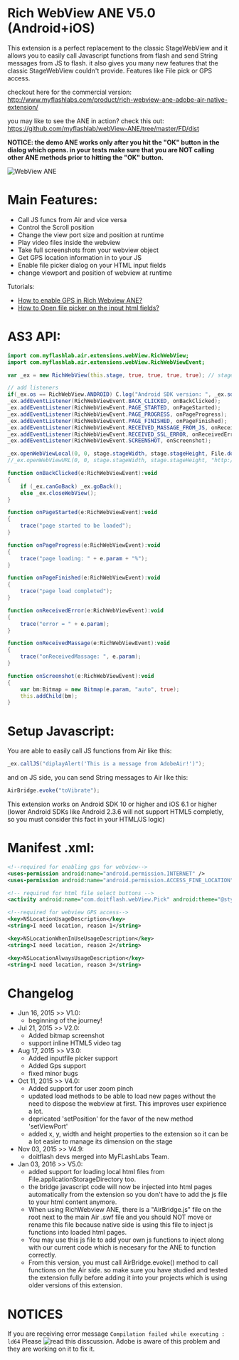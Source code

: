 # Rich WebView ANE V5.0 (Android+iOS)
This extension is a perfect replacement to the classic StageWebView and it allows you to easily call Javascript functions from flash and send String messages from JS to flash. it also gives you many new features that the classic StageWebView couldn't provide. Features like File pick or GPS access.

checkout here for the commercial version: http://www.myflashlabs.com/product/rich-webview-ane-adobe-air-native-extension/

you may like to see the ANE in action? check this out: https://github.com/myflashlab/webView-ANE/tree/master/FD/dist

**NOTICE: the demo ANE works only after you hit the "OK" button in the dialog which opens. in your tests make sure that you are NOT calling other ANE methods prior to hitting the "OK" button.**

![WebView ANE](http://www.myflashlabs.com/wp-content/uploads/2015/11/product_adobe-air-ane-extension-rich-webview-595x738.jpg)

# Main Features:
* Call JS funcs from Air and vice versa
* Control the Scroll position
* Change the view port size and position at runtime
* Play video files inside the webview
* Take full screenshots from your webview object
* Get GPS location information in to your JS
* Enable file picker dialog on your HTML input fields
* change viewport and position of webview at runtime

Tutorials:
* [How to enable GPS in Rich Webview ANE?](http://www.myflashlabs.com/adobe-air-stagewebview-gps/)
* [How to Open file picker on the input html fields?](http://www.myflashlabs.com/adobe-air-html-file-pick-webview/)

# AS3 API:
```actionscript
import com.myflashlab.air.extensions.webView.RichWebView;
import com.myflashlab.air.extensions.webView.RichWebViewEvent;

var _ex = new RichWebView(this.stage, true, true, true, true); // stage, enableBitmapCapture, enableCookies, enableGps, enableZoom

// add listeners
if(_ex.os == RichWebView.ANDROID) C.log("Android SDK version: ", _ex.sdkVersion);
_ex.addEventListener(RichWebViewEvent.BACK_CLICKED, onBackClicked);
_ex.addEventListener(RichWebViewEvent.PAGE_STARTED, onPageStarted);
_ex.addEventListener(RichWebViewEvent.PAGE_PROGRESS, onPageProgress);
_ex.addEventListener(RichWebViewEvent.PAGE_FINISHED, onPageFinished);
_ex.addEventListener(RichWebViewEvent.RECEIVED_MASSAGE_FROM_JS, onReceivedMassage);
_ex.addEventListener(RichWebViewEvent.RECEIVED_SSL_ERROR, onReceivedError);
_ex.addEventListener(RichWebViewEvent.SCREENSHOT, onScreenshot);

_ex.openWebViewLocal(0, 0, stage.stageWidth, stage.stageHeight, File.documentsDirectory.resolvePath("webview/index.html")); // OR from File.applicationStorageDirectory
//_ex.openWebViewURL(0, 0, stage.stageWidth, stage.stageHeight, "http://www.google.com");

function onBackClicked(e:RichWebViewEvent):void
{
	if (_ex.canGoBack) _ex.goBack();
	else _ex.closeWebView();
}

function onPageStarted(e:RichWebViewEvent):void
{
	trace("page started to be loaded");
}

function onPageProgress(e:RichWebViewEvent):void
{
	trace("page loading: " + e.param + "%");
}

function onPageFinished(e:RichWebViewEvent):void
{
	trace("page load completed");
}

function onReceivedError(e:RichWebViewEvent):void
{
	trace("error = " + e.param);
}

function onReceivedMassage(e:RichWebViewEvent):void
{
	trace("onReceivedMassage: ", e.param);
}

function onScreenshot(e:RichWebViewEvent):void
{
	var bm:Bitmap = new Bitmap(e.param, "auto", true);
	this.addChild(bm);
}
```

# Setup Javascript:
You are able to easily call JS functions from Air like this:
```actionscript
_ex.callJS("diplayAlert('This is a message from AdobeAir!')");
```

and on JS side, you can send String messages to Air like this:
```javascript
AirBridge.evoke("toVibrate");
```

This extension works on Android SDK 10 or higher and iOS 6.1 or higher (lower Android SDKs like Android 2.3.6 will not support HTML5 completly, so you must consider this fact in your HTML/JS logic)

# Manifest .xml:
```xml
<!--required for enabling gps for webview-->
<uses-permission android:name="android.permission.INTERNET" />
<uses-permission android:name="android.permission.ACCESS_FINE_LOCATION" />

<!-- required for html file select buttons -->
<activity android:name="com.doitflash.webView.Pick" android:theme="@style/Theme.Transparent" />

<!--required for webview GPS access-->
<key>NSLocationUsageDescription</key>
<string>I need location, reason 1</string>

<key>NSLocationWhenInUseUsageDescription</key>
<string>I need location, reason 2</string>

<key>NSLocationAlwaysUsageDescription</key>
<string>I need location, reason 3</string>
```

# Changelog
- Jun 16, 2015	>> V1.0: 	
  - beginning of the journey!
- Jul 21, 2015	>> V2.0: 	
  - Added bitmap screenshot
  - support inline HTML5 video tag
- Aug 17, 2015	>> V3.0:
  - Added inputfile picker support
  - Added Gps support
  - fixed minor bugs
- Oct 11, 2015	>> V4.0:
  - Added support for user zoom pinch
  - updated load methods to be able to load new pages without the need to dispose the webview at first. This improves user expirience a lot.
  - depricated 'setPosition' for the favor of the new method 'setViewPort'
  - added x, y, width and height properties to the extension so it can be a lot easier to manage its dimension on the stage
- Nov 03, 2015	>> V4.9:
  - doitflash devs merged into MyFLashLabs Team.
- Jan 03, 2016	>> V5.0:
  - added support for loading local html files from File.applicationStorageDirectory too.
  - the bridge javascript code will now be injected into html pages automatically from the extension so you don't have to add the js file to your html content anymore.
  - When using RichWebview ANE, there is a "AirBridge.js" file on the root next to the main Air .swf file and you should NOT move or rename this file because native side is using this file to inject js functions into loaded html pages.
  - You may use this js file to add your own js functions to inject along with our current code which is necesary for the ANE to function correctly.
  - From this version, you must call AirBridge.evoke() method to call functions on the Air side. so make sure you have studied and tested the extension fully before adding it into your projects which is using older versions of this extension.
  
# NOTICES
If you are receiving error message ```Compilation failed while executing : ld64``` Please ![read this disscussion](https://forums.adobe.com/thread/2055508). Adobe is aware of this problem and they are working on it to fix it.